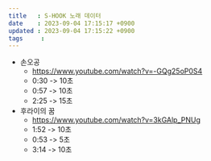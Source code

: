 ```yaml
---
title   : S-HOOK 노래 데이터
date    : 2023-09-04 17:15:17 +0900
updated : 2023-09-04 17:15:22 +0900
tags     : 
---
```


- 손오공
	- https://www.youtube.com/watch?v=-GQg25oP0S4
	- 0:30 -> 10초
	- 0:57 -> 10초
	- 2:25 -> 15초
- 후라이의 꿈
	- https://www.youtube.com/watch?v=3kGAlp_PNUg
	- 1:52 -> 10초
	- 0:53 -> 5초
	- 3:14 -> 10초